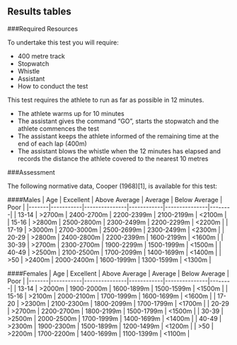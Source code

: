 ## Results tables

###Required Resources

To undertake this test you will require:

* 400 metre track
* Stopwatch
* Whistle
* Assistant
* How to conduct the test

This test requires the athlete to run as far as possible in 12 minutes.

* The athlete warms up for 10 minutes
* The assistant gives the command “GO”, starts the stopwatch and the athlete commences the test
* The assistant keeps the athlete informed of the remaining time at the end of each lap (400m)
* The assistant blows the whistle when the 12 minutes has elapsed and records the distance the athlete covered to the nearest 10 metres

###Assessment

The following normative data, Cooper (1968)[1], is available for this test:



####Males
| Age   | Excellent | Above Average | Average    | Below Average | Poor   |
|-------|-----------|---------------|------------|---------------|--------|
| 13-14 | >2700m    | 2400-2700m    | 2200-2399m | 2100-2199m    | <2100m |
| 15-16 | >2800m    | 2500-2800m    | 2300-2499m | 2200-2299m    | <2200m |
| 17-19 | >3000m    | 2700-3000m    | 2500-2699m | 2300-2499m    | <2300m |
| 20-29 | >2800m    | 2400-2800m    | 2200-2399m | 1600-2199m    | <1600m |
| 30-39 | >2700m    | 2300-2700m    | 1900-2299m | 1500-1999m    | <1500m |
| 40-49 | >2500m    | 2100-2500m    | 1700-2099m | 1400-1699m    | <1400m |
| >50   | >2400m    | 2000-2400m    | 1600-1999m | 1300-1599m    | <1300m |

####Females
| Age   | Excellent | Above Average | Average    | Below Average | Poor   |
|-------|-----------|---------------|------------|---------------|--------|
| 13-14 | >2000m    | 1900-2000m    | 1600-1899m | 1500-1599m    | <1500m |
| 15-16 | >2100m    | 2000-2100m    | 1700-1999m | 1600-1699m    | <1600m |
| 17-20 | >2300m    | 2100-2300m    | 1800-2099m | 1700-1799m    | <1700m |
| 20-29 | >2700m    | 2200-2700m    | 1800-2199m | 1500-1799m    | <1500m |
| 30-39 | >2500m    | 2000-2500m    | 1700-1999m | 1400-1699m    | <1400m |
| 40-49 | >2300m    | 1900-2300m    | 1500-1899m | 1200-1499m    | <1200m |
| >50   | >2200m    | 1700-2200m    | 1400-1699m | 1100-1399m    | <1100m |